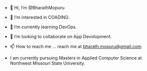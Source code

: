 - 👋 Hi, I’m @BharathMopuru
- 👀 I’m interested in COADING.
- 🌱 I’m currently learning DevOps.
- 💞️ I’m looking to collaborate on App Devolopment.
- 📫 How to reach me  ... reach me at <bharath.mopuru@gmail.com>

- I am currently pursuing Masters in Applied Computer Science at Northwest Missouri State University. 

<!---
BharathMopuru/BharathMopuru is a ✨ special ✨ repository because its `README.md` (this file) appears on your GitHub profile.
You can click the Preview link to take a look at your changes.
--->
